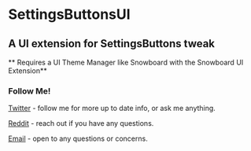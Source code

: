 # SettingsButtonsUI
## A UI extension for SettingsButtons tweak

** Requires a UI Theme Manager like Snowboard with the Snowboard UI Extension**

### Follow Me!
[Twitter](https://twitter.com/EthanWhited) - follow me for more up to date info, or ask me anything.

[Reddit](https://www.reddit.com/user/Nahtedetihw) - reach out if you have any questions.

[Email](mailto:ethanwhited2208@gmail.com) - open to any questions or concerns.
